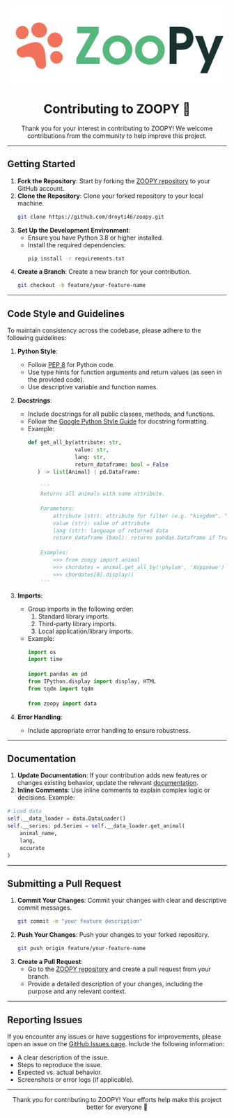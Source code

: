 <div align="center"><img src="img/logo.png"></div>

<h1 align="center"> Contributing to ZOOPY 🤗</h1>

<p align="center">Thank you for your interest in contributing to ZOOPY! We welcome contributions from the community to help improve this project.</p>

---

## Getting Started
1. **Fork the Repository**: Start by forking the [ZOOPY repository](https://github.com/droyti46/zoopy) to your GitHub account.
2. **Clone the Repository**: Clone your forked repository to your local machine.
   ```bash
   git clone https://github.com/droyti46/zoopy.git
   ```
3. **Set Up the Development Environment**:
   - Ensure you have Python 3.8 or higher installed.
   - Install the required dependencies:
     ```bash
     pip install -r requirements.txt
     ```
4. **Create a Branch**: Create a new branch for your contribution.
   ```bash
   git checkout -b feature/your-feature-name
   ```

---

## Code Style and Guidelines
To maintain consistency across the codebase, please adhere to the following guidelines:

1. **Python Style**:
   - Follow [PEP 8](https://www.python.org/dev/peps/pep-0008/) for Python code.
   - Use type hints for function arguments and return values (as seen in the provided code).
   - Use descriptive variable and function names.

2. **Docstrings**:
   - Include docstrings for all public classes, methods, and functions.
   - Follow the [Google Python Style Guide](https://google.github.io/styleguide/pyguide.html#38-comments-and-docstrings) for docstring formatting.
   - Example:
     ```python
     def get_all_by(attribute: str,
                    value: str,
                    lang: str,
                    return_dataframe: bool = False
        ) -> list[Animal] | pd.DataFrame:

         '''
         Returns all animals with same attribute.

         Parameters:
             attribute (str): attribute for filter (e.g. "kingdom", "class", "order")
             value (str): value of attribute
             lang (str): language of returned data
             return_dataframe (bool): returns pandas.Dataframe if True else list[Animal]

         Examples:
             >>> from zoopy import animal
             >>> chordates = animal.get_all_by('phylum', 'Хордовые')
             >>> chordates[0].display()
         '''
     ```

3. **Imports**:
   - Group imports in the following order:
     1. Standard library imports.
     2. Third-party library imports.
     3. Local application/library imports.
   - Example:
     ```python
     import os
     import time
     
     import pandas as pd
     from IPython.display import display, HTML
     from tqdm import tqdm

     from zoopy import data
     ```

4. **Error Handling**:
   - Include appropriate error handling to ensure robustness.

---

## Documentation
1. **Update Documentation**: If your contribution adds new features or changes existing behavior, update the relevant [documentation](docs/).
2. **Inline Comments**: Use inline comments to explain complex logic or decisions.
Example:
```python
# Load data
self.__data_loader = data.DataLoader()
self.__series: pd.Series = self.__data_loader.get_animal(
    animal_name,
    lang,
    accurate
)
```

---


## Submitting a Pull Request
1. **Commit Your Changes**: Commit your changes with clear and descriptive commit messages.
   ```bash
   git commit -m "your feature description"
   ```
2. **Push Your Changes**: Push your changes to your forked repository.
   ```bash
   git push origin feature/your-feature-name
   ```
3. **Create a Pull Request**:
   - Go to the [ZOOPY repository](https://github.com/droyti46/zoopy) and create a pull request from your branch.
   - Provide a detailed description of your changes, including the purpose and any relevant context.

---

## Reporting Issues
If you encounter any issues or have suggestions for improvements, please open an issue on the [GitHub Issues page](https://github.com/droyti46/zoopy/issues). Include the following information:
- A clear description of the issue.
- Steps to reproduce the issue.
- Expected vs. actual behavior.
- Screenshots or error logs (if applicable).

---

<p align="center">Thank you for contributing to ZOOPY! Your efforts help make this project better for everyone 💖</p>